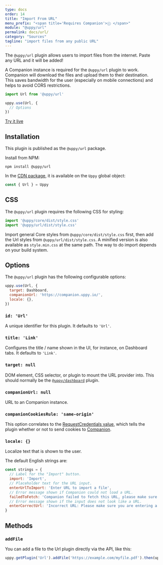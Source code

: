 ```yaml
---
type: docs
order: 14
title: "Import From URL"
menu_prefix: "<span title='Requires Companion'>ⓒ </span>"
module: "@uppy/url"
permalink: docs/url/
category: "Sources"
tagline: "import files from any public URL"
---
```


The `@uppy/url` plugin allows users to import files from the internet. Paste any URL and it will be added!

A Companion instance is required for the `@uppy/url` plugin to work. Companion will download the files and upload them to their destination. This saves bandwidth for the user (especially on mobile connections) and helps to avoid CORS restrictions.

```js
import Url from '@uppy/url'

uppy.use(Url, {
  // Options
})
```

<a class="TryButton" href="/examples/dashboard/">Try it live</a>

## Installation

This plugin is published as the `@uppy/url` package.

Install from NPM:

```shell
npm install @uppy/url
```

In the [CDN package](/docs/#With-a-script-tag), it is available on the `Uppy` global object:

```js
const { Url } = Uppy
```

## CSS

The `@uppy/url` plugin requires the following CSS for styling:

```js
import '@uppy/core/dist/style.css'
import '@uppy/url/dist/style.css'
```

Import general Core styles from `@uppy/core/dist/style.css` first, then add the Url styles from `@uppy/url/dist/style.css`. A minified version is also available as `style.min.css` at the same path. The way to do import depends on your build system.

## Options

The `@uppy/url` plugin has the following configurable options:

```js
uppy.use(Url, {
  target: Dashboard,
  companionUrl: 'https://companion.uppy.io/',
  locale: {},
})
```

### `id: 'Url'`

A unique identifier for this plugin. It defaults to `'Url'`.

### `title: 'Link'`

Configures the title / name shown in the UI, for instance, on Dashboard tabs. It defaults to `'Link'`.

### `target: null`

DOM element, CSS selector, or plugin to mount the URL provider into. This should normally be the [`@uppy/dashboard`](/docs/dashboard) plugin.

### `companionUrl: null`

URL to an Companion instance.

### `companionCookiesRule: 'same-origin'`

This option correlates to the [RequestCredentials value](https://developer.mozilla.org/en-US/docs/Web/API/Request/credentials), which tells the plugin whether or not to send cookies to [Companion](/docs/companion).

### `locale: {}`

Localize text that is shown to the user.

The default English strings are:

```js
const strings = {
  // Label for the "Import" button.
  import: 'Import',
  // Placeholder text for the URL input.
  enterUrlToImport: 'Enter URL to import a file',
  // Error message shown if Companion could not load a URL.
  failedToFetch: 'Companion failed to fetch this URL, please make sure it’s correct',
  // Error message shown if the input does not look like a URL.
  enterCorrectUrl: 'Incorrect URL: Please make sure you are entering a direct link to a file',
}
```

## Methods

### `addFile`

You can add a file to the Url plugin directly via the API, like this:

```js
uppy.getPlugin('Url').addFile('https://example.com/myfile.pdf').then(uppy.upload)
```
